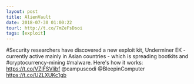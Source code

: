 ```yaml
---
layout: post
title: AlienVault
date: 2018-07-30 01:00:22
tourl: http://t.co/7mZeFsDsoi
tags: [exploit]
---
```

#Security researchers have discovered a new exploit kit, Underminer EK - currently active mainly in Asian countries - which is spreading bootkits and #cryptocurrency-mining #malware. Here's how it works: https://t.co/VZlFSVlibf @campuscodi @BleepinComputer https://t.co/UZLXUKc1gb